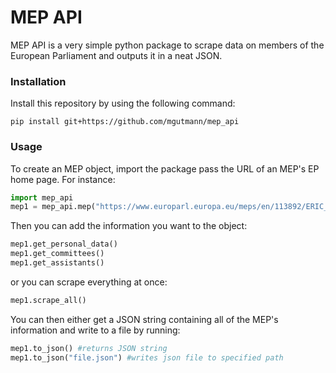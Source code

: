 # MEP API
MEP API is a very simple python package to scrape data on members of the European Parliament and outputs it in a neat JSON.

### Installation
Install this repository by using the following command:
```
pip install git+https://github.com/mgutmann/mep_api
```

### Usage
To create an MEP object, import the package pass the URL of an MEP's EP home page. For instance:
```python
import mep_api
mep1 = mep_api.mep("https://www.europarl.europa.eu/meps/en/113892/ERIC_ANDRIEU/home")
```
Then you can add the information you want to the object:
```python
mep1.get_personal_data()
mep1.get_committees()
mep1.get_assistants()
```
or you can scrape everything at once:
```python
mep1.scrape_all()
```
You can then either get a JSON string containing all of the MEP's information and write to a file by running:
```python
mep1.to_json() #returns JSON string
mep1.to_json("file.json") #writes json file to specified path
```